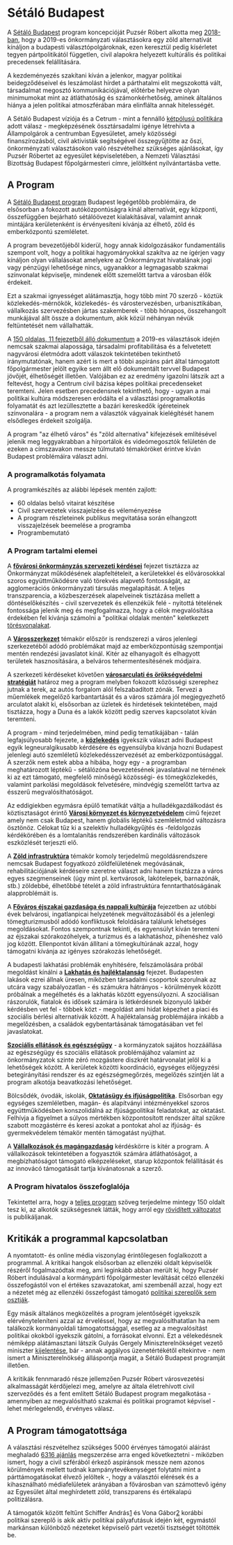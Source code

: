 # Sétáló Budapest

A [Sétáló Budapest][#sbphome] program koncepcióját Puzsér Róbert alkotta meg [2018-ban][#u2b-sbpstart], hogy a 2019-es önkormányzati választásokra egy zöld alternatívát kínáljon a budapesti választópolgároknak, ezen keresztül pedig kísérletet tegyen pártpolitikától független, civil alapokra helyezett kultúrális és politikai precedensek felállítására.

A kezdeményezés szakítani kíván a jelenkor, magyar politikai beidegződéseivel és leszámolást hírdet a párthatalmi elit megszokottá vált, társadalmat megosztó kommunikációjával, előtérbe helyezve olyan minimumokat mint az átláthatóság és számonkérhetőség, aminek általános hiánya a jelen politikai atmoszférában mára elinflálta annak hitelességét. 

A Sétáló Budapest víziója és a Cetrum - mint a fennálló [kétpólusú politikára][#u2b-6000] adott válasz - megképzésének össztársadalmi igénye létrehívta a Állampolgárok a centrumban Egyesületet, amely közösségi finanszírozásból, civil aktivisták segítségével összegyűjtötte az őszi, önkorményzati választásokon való részvételhez szükséges ajánlásokat, így Puzsér Róbertet az egyesület képviseletében, a Nemzeti Választási Bizottság Budapest főpolgármesteri címre, jelöltként nyílvántartásba vette.

## A Program

A [Sétáló Budapest program][#sbp-program-main] Budapest legégetőbb problémáira, de elsősorban a fokozott autóközpontúságra kínál alternatívát, egy központi, összefüggően bejárható sétálóövezet kialakításával, valamint annak mintájára kerületenként is érvényesíteni kívánja az élhető, zöld és emberközpontú szemléletet. 

A program bevezetőjéből kiderül, hogy annak kidolgozásákor fundamentális szempont volt, hogy a politikai hagyományokkal szakítva az ne ígérjen vagy kínáljon olyan vállalásokat amelyekre az Önkormányzat hivatalának jogi vagy pénzügyi lehetősége nincs, ugyanakkor a legmagasabb szakmai színvonalat képviselje, mindenek előtt szemelőtt tartva a városban élők érdekeit.

Ezt a szakmai ignyességet alátámasztja, hogy több mint 70 szerző - köztük közlekedés-mérnökök, közlekedés- és várostervezésben, urbanisztikában, vállalkozás szervezésben jártas szakemberek - több hónapos, összehangolt munkájával állt össze a dokumentum, akik közül néhányan névük feltüntetését nem vállalhatták. 

A [150 oldalas, 11 fejezetből álló dokumentum][#sbp-program-full] a 2019-es választások idején nemcsak szakmai alapossága, társadalmi profitabilitása és a felvetetett nagyvárosi életmódra adott válaszok tekintetében tekinthető iránymutatónak, hanem azért is mert a többi aspiráns párt által támogatott főpolgármester jelölt egyike sem állt elő dokumentált tervvel Budapest jövőjét, élhetőségét illetően. Valójában ez az eredmény igazolni látszik azt a feltevést, hogy a Centrum civil bázisa képes politikai precedenseket teremteni. Jelen esetben precedensnek tekinthető, hogy - ugyan a mai politikai kultúra módszeresen eródálta el a választási programalkotás folyamatát és azt lezüllesztette a bazári kereskedők ígéreteinek színvonalára - a program nem a választók vágyainak kielégítését hanem elsődleges érdekeit szolgálja.

A program "az élhető város" és "zöld alternatíva" kifejezések említésével jelenik meg leggyakrabban a hírportálok és videómegosztók felületén de ezeken a címszavakon messze túlmutató témaköröket érintve kíván Budapest problémáira választ adni. 

### A programalkotás folyamata

A programkészítés az alábbi lépések mentén zajlott:

* 60 oldalas belső vitairat készítése
* Civil szervezetek visszajelzése és véleményezése 
* A program részleteinek publikus megvitatása során elhangzott visszajelzések beemelése a programba 
* Programbemutató 

### A Program tartalmi elemei

A [**fővárosi önkormányzás szervezeti kérdései**][#sbp-ch1] fejezet tisztázza az Önkormányzat működésének alapfeltételeit, a kerületekkel és elővárosokkal szoros együttműködésre való törekvés alapvető fontosságát, az agglomerációs önkormányzati társulás megalapítását. A teljes transzparencia, a közbeszerzések alapelveinek tisztázása mellett a döntéselőkészítés - civil szervezetek és ellenzékük felé - nyitottá tételének fontossága jelenik meg és megfogalmazza, hogy a célok megvalósítása érdekében fel kívánja számolni a "politikai oldalak mentén" keletkezett [törésvonalakat][#mandi-vona].

A [**Városszerkezet**][#sbp-ch2] témakör először is rendszerezi a város jelenlegi szerkezetéből adódó problémákat majd az emberközpontúság szempontjai mentén rendezési javaslatot kínál. Kitér az elhanyagolt és elhagyott területek hasznosítására, a belváros tehermentesítésének módjaira.

A szerkezeti kérdéseket követően [**városarculati és örökségvédelmi stratégiát**][#sbp-ch3] határoz meg a program melyben fokozott közösségi szerephez jutnak a terek, az autós forgalom alól felszabadított zónák. Tervezi a műemlékek megelőző karbantartását és a város számára jól megjegyezhető arculatot alakít ki, elsősorban az üzletek és hirdetések tekintetében, majd tisztázza, hogy a Duna és a lakók között pedig szerves kapcsolatot kíván teremteni.

A program - mind terjedelmében, mind pedig tematikájában - talán legfajsúlyosabb fejezete, a [**közlekedés**][#sbp-ch4] igyekszik választ adni Budapest egyik legneuralgikusabb kérdésére és egyensúlyba kívánja hozni Budapest jelenlegi autó szemléletű közlekedésszervezését az emberközpontúsággal. A szerzők nem estek abba a hibába, hogy egy - a programban meghatározott léptékű - sétálózóna bevezetésének javaslatával ne térnének ki az ezt támogató, megfelelő minőségű közösségi- és tömegközlekedés, valamint parkolási megoldások felvetésére, mindvégig szemelőtt tartva az ésszerű megvalósíthatóságot.

Az eddigiekben egymásra épülő tematikát váltja a hulladékgazdálkodást és köztisztaságot érintő [**Városi környezet és környezetvédelem**][#sbp-ch5] című fejezet amely nem csak Budapest, hanem globális léptékű szemléletmód változásra ösztönöz. Célokat tűz ki a szelektív hulladékgyűjtés és -feldolgozás kérdékörében és a lomtalanítás rendszerében kardinális változások eszközlését terjeszti elő.

A [**Zöld infrastruktúra**][#sbp-ch6] témakör komoly terjedelmű megoldásrendszere nemcsak Budapest fogyatkozó zöldfelületének megóvásának, rehabilitációjának kérdéseire szeretne választ adni hanem tisztázza a város egyes szegmenseinek (úgy mint pl. kertvárosok, lakótelepek, barnazónák, stb.) zöldebbé, élhetőbbé tételét a zöld infrastruktúra fenntarthatóságának alapproblémáit is.

A [**Főváros éjszakai gazdasága és nappali kultúrája**][#sbp-ch7] fejezetben az utóbbi évek belvárosi, ingatlanpicai helyzetének megváltozásából és a jelenlegi tömegturizmusból adódó konfliktusok feloldására találunk lehetséges megoldásokat. Fontos szempontnak tekinti, és egyensúlyt kíván teremteni az éjszakai szórakozóhelyek, a turizmus és a lakhatáshoz, pihenéshez való jog között. Ellenpontot kíván állítani a tömegkultúrának azzal, hogy támogatni kívánja az igényes szórakozás lehetőségét.

A budapesti lakhatási problémák enyhítésére, felszámolására próbál megoldást kínálni a [**Lakhatás és hajléktalanság**][#sbp-ch8] fejezet. Budapesten lakások ezrei állnak üresen, miközben társadalmi csoportok szorulnak az utcára vagy szabályozatlan - és számukra hátrányos - körülmények között próbálnak a megélhetés és a lakhatás között egyensúlyozni. A szociálisan rászorulók, fiatalok és idősek számára is létkérdésnek bizonyuló lakbér kérdésben vet fel - többek közt - megoldást ami hidat képezhet a piaci és szociális bérlési alternatívák között. A hajléktalanság problémájára inkább a megelőzésben, a családok egybentartásának támogatásában vet fel javaslatokat.

[**Szociális ellátások és egészségügy**][#sbp-ch9] - a kormányzatok sajátos hozzáállása az egészségügy és szociális ellátások problémájához valamint az önkormányzatok szinte zéró mozgástere diszkrét határvonalat jelöl ki a lehetőségek között. A kerületek közötti koordináció, egységes előjegyzési betegirányítási rendszer és az egészségmegőrzés, megelőzés szintjén lát a program alkotója beavatkozási lehetőséget.

Bölcsődék, óvodák, iskolák, [**Oktatásügy és ifjúságpolitika**][#sbp-ch10]. Elsősorban egy egységes szemléletben, magán- és alapítványi intézményekkel szoros együttműködésben konszolidálná az ifjúságpolitikai feladatokat, az oktatást. Felhívja a figyelmet a súlyos mértékben központosított rendszer által szűkre szabott mozgástérre és keresi azokat a pontokat ahol az ifjúság- és gyermekvédelem témakör mentén támogatást nyújthat.

A [**Vállalkozások és magángazdaság**][#sbp-ch11] kérdéskörre is kitér a program. A vállalkozások tekintetében a fogyasztók számára átláthatóságot, a megbízhatóságot támogató elképzeléseket, starup központok felállítását és az innovácó támogatását tartja kívánatosnak a szerző.   

### A Program hivatalos összefoglalója

Tekintettel arra, hogy a [teljes program][#sbp-program-full] szöveg terjedelme mintegy 150 oldalt tesz ki, az alkotók szükségesnek látták, hogy arról egy [rövídített változatot][#sbp-program-brief] is publikáljanak. 

## Kritikák a programmal kapcsolatban

A nyomtatott- és online média viszonylag érintőlegesen foglalkozott a programmal. A kritikai hangok elsősorban az ellenzéki oldalt képviselők részéről fogalmazódtak meg, ami leginkább abban merült ki, hogy Puzsér Róbert indulásával a kormánypárti főpolgármester leváltását célzó ellenzéki összefogástól von el értékes szavazatokat, ami szembenáll azzal, hogy ezt a nézetet még az ellenzéki összefogást támogató [politikai szereplők sem osztják][#valaszonline-ungar].

Egy másik általános megközelítés a program jelentőségét igyekszik elérvényteleníteni azzal az érveléssel, hogy az megvalósíthatatlan ha nem találkozik kormányoldali támogatottsággal, esetleg az a megvalósítást politikai okokból igyekszik gátolni, a forrásokat elvonni. Ezt a vélekedésnek némiképp alátámasztani látszik Gulyás Gergely Miniszterelnökséget vezető miniszter [kijelentése][#444-gulyas], bár - annak aggályos üzenetértékétől eltekintve - nem ismert a Miniszterelnökség álláspontja magát, a Sétáló Budapest programját illetően.

A kritikák fennmaradó része jellemzően Puzsér Róbert városvezetési alkalmasságát kérdőjelezi meg, amelyre az általa életrehívott civil szerveződés és a fent említett Sétáló Budapest program megalkotása - amennyiben az megvalósítható szakmai és politikai programot képvisel - lehet mérlegelendő, érvényes válasz.

## A Program támogatottsága

A választási részvételhez szükséges 5000 érvényes támogatói aláírást meghaladó [6316 ajánlás][#merce-6000] megszerzése arra enged következtetni - miközben ismert, hogy a civil szférából érkező aspiránsok messze nem azonos körülmények mellett tudnak kampánytevékenységet folytatni mint a párttámogatásokat élvező jelöltek -, hogy a választói elérések és a kihasználható médiafelületek arányában a fővárosban van számottevő igény az Egyesület által meghírdetett zöld, transzparens és értékalapú politizálásra.

A támogatók között feltűnt Schiffer András[1][#fb-schiffer] és Vona Gábor[2][#fb-vona] korábbi politikai szereplő is akik aktív politikai pályafutásuk idején két, egymástól markánsan különböző nézeteket képviselő párt vezetői tisztségét töltötték be.  

[#valaszonline-ungar]: https://www.valaszonline.hu/2019/09/18/ungar-peter-lmp-ellenzek-interju/  
[#mandi-vona]: https://mandiner.hu/cikk/20190905_torzsi_haboru_puzser_egy_platora_kerult_vonaval
[#444-gulyas]: https://444.hu/2019/09/12/gulyas-megerositette-ha-karacsony-nyer-ervenyet-veszti-a-budapest-es-a-kormany-kozti-1000-milliardos-megallapodas
[#merce-6000]: https://merce.hu/2019/09/06/elegendo-ajanlast-gyujtott-ossze-igy-hivatalosan-is-indulhat-a-fopolgarmesteri-cimert-puzser-robert/
[#sbphome]: https://setalobudapest.hu
[#u2b-6000]: https://www.youtube.com/watch?v=yXPJo7F00Z8
[#u2b-sbpstart]: https://www.youtube.com/watch?v=KvO_erdaBhE
[#fb-schiffer]: https://www.facebook.com/Robert.Puzser/photos/a.362831433792676/2406613812747751/?type=3&theater
[#fb-vona]: https://www.facebook.com/SetaloBudapest/photos/a.2217510285192878/2432155843728320/?type=3&theater
[#sbp-program-full]: https://drive.google.com/file/d/1wFcQU3gOHMsR8KOZ1H_lVRZx_oUdubgS/view
[#sbp-program-brief]: https://setalobudapest.hu/wp-content/uploads/S%c3%a9t%c3%a1l%c3%b3-Budapest-%c3%96sszefoglal%c3%b3-24-pont.pdf
[#sbp-program-main]: https://github.com/setalo-budapest/program/blob/master/index.md
[#sbp-ch3]: https://github.com/setalo-budapest/program/blob/master/003-varosarculat-es-oroksegvedelem.md#v%C3%A1rosarculat-%C3%A9s-%C3%B6r%C3%B6ks%C3%A9gv%C3%A9delem
[#sbp-ch2]: https://github.com/setalo-budapest/program/blob/master/002-varosszerkezet.md#v%C3%A1rosszerkezet
[#sbp-ch1]: https://github.com/setalo-budapest/program/blob/master/001-fovarosi-onkormanyzas-szervezeti-kerdesei.md#a-f%C5%91v%C3%A1rosi-%C3%B6nkorm%C3%A1nyz%C3%A1s-szervezeti-k%C3%A9rd%C3%A9sei
[#sbp-ch4]: https://github.com/setalo-budapest/program/blob/master/004-kozlekedes.md#k%C3%B6zleked%C3%A9s
[#sbp-ch5]: https://github.com/setalo-budapest/program/blob/master/005-varosi-kornyezet-es-kornyezetvedelem.md#v%C3%A1rosi-k%C3%B6rnyezet-%C3%A9s-k%C3%B6rnyezetv%C3%A9delem
[#sbp-ch6]: https://github.com/setalo-budapest/program/blob/master/005-varosi-kornyezet-es-kornyezetvedelem.md#v%C3%A1rosi-k%C3%B6rnyezet-%C3%A9s-k%C3%B6rnyezetv%C3%A9delem
[#sbp-ch7]: https://github.com/setalo-budapest/program/blob/master/007-a-fovaros-ejszakai-gazdasaga-ez-nappali-kulturaja.md#a-f%C5%91v%C3%A1ros-%C3%A9jszakai-gazdas%C3%A1ga-%C3%A9s-nappali-kult%C3%BAr%C3%A1ja
[#sbp-ch8]: https://github.com/setalo-budapest/program/blob/master/008-lakhatas-es-hajlektalansag.md#lakhat%C3%A1s-%C3%A9s-hajl%C3%A9ktalans%C3%A1g
[#sbp-ch9]: https://github.com/setalo-budapest/program/blob/master/009-szocialis-ellatasok-es-egeszsegugy.md#szoci%C3%A1lis-ell%C3%A1t%C3%A1sok-%C3%A9s-eg%C3%A9szs%C3%A9g%C3%BCgy
[#sbp-ch10]: https://github.com/setalo-budapest/program/blob/master/010-oktatasugy-ifjusagpolitika.md#oktat%C3%A1s%C3%BCgy-ifj%C3%BAs%C3%A1gpolitika
[#sbp-ch11]: https://github.com/setalo-budapest/program/blob/master/011-vallalkozasok-magangazdasag.md#v%C3%A1llalkoz%C3%A1sok-mag%C3%A1ngazdas%C3%A1g